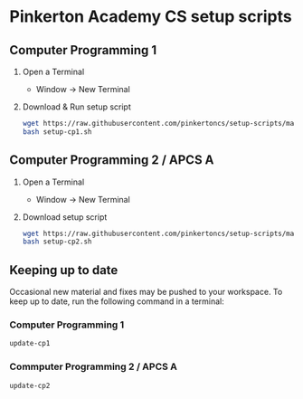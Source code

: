 # Pinkerton Academy CS setup scripts

## Computer Programming 1

1. Open a Terminal 
    - Window -> New Terminal

2. Download & Run setup script

    ```bash
    wget https://raw.githubusercontent.com/pinkertoncs/setup-scripts/master/setup-cp1.sh
    bash setup-cp1.sh
    ```

## Computer Programming 2 / APCS A

1. Open a Terminal
    - Window -> New Terminal

2. Download setup script

    ```bash
    wget https://raw.githubusercontent.com/pinkertoncs/setup-scripts/master/setup-cp2.sh
    bash setup-cp2.sh
    ```

## Keeping up to date

Occasional new material and fixes may be pushed to your workspace. To keep up to date, run the following command in a terminal:

### Computer Programming 1

```bash
update-cp1
```

### Commputer Programming 2 / APCS A

```bash
update-cp2
```